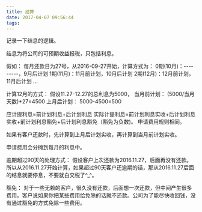```yaml
---
title: 结算
date: 2017-04-07 09:56:44
tags:
---
```

记录一下结息的逻辑。

<!-- more -->
结息为将公司的可预期收益报税，只包括利息。

假如：
每月还款日为27号，从2016-09-27开始，计算方式为：
0期(10月)：---------，9月后计划
1期(11月)：11月前计划，10月后计划
2期(12月)：12月前计划，11月后计划
...

计算12月的方式：
假设11.27-12.27的总利息为5000，
当月前计划：
(5000/当月天数)*27=4500
上月后计划：
5000-4500=500

应计提利息=前计划利息+后计划利息
实际计提利息=前计划利息实收+后计划利息实收+前计划利息豁免+后计划利息豁免（豁免为负数)。
申请费用规则相同。

如果有客户还款时，先计算到上月后计划实收，再计算到当月前计划实收。

申请费用会分摊到每月的利息中。


逾期超过90天的处理方式：
假设客户上次还款为2016.11.27，后面再没有还款。所以从2016.11.27开始计算，如果超过90天客户还逾期的话，那从2016.11.27后面的结息就要停息，不要就白交税了^_^。

豁免：
对于一些无赖的客户，很久没有还款，后面想一次还款，但中间产生很多费用。客户说如果你把某些费用给免除的话就不还款。公司为了能尽快收回钱，没有通过豁免的方式免除一些费用。


